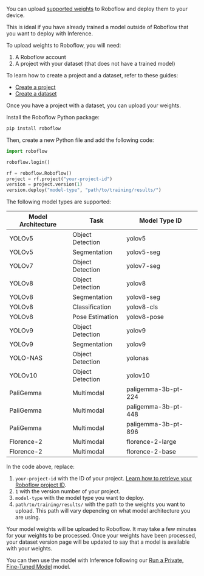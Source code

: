 You can upload [supported weights](#supported_models) to Roboflow and deploy them to your device.

This is ideal if you have already trained a model outside of Roboflow that you want to deploy with Inference.

To upload weights to Roboflow, you will need:

1. A Roboflow account
2. A project with your dataset (that does not have a trained model)

To learn how to create a project and a dataset, refer to these guides:

- [Create a project](https://docs.roboflow.com/datasets/create-a-project)
- [Create a dataset](https://docs.roboflow.com/datasets/create-a-dataset-version)

Once you have a project with a dataset, you can upload your weights.

Install the Roboflow Python package:

```bash
pip install roboflow
```

Then, create a new Python file and add the following code:

```python
import roboflow

roboflow.login()

rf = roboflow.Roboflow()
project = rf.project("your-project-id")
version = project.version(1)
version.deploy("model-type", "path/to/training/results/")
```

<a name="supported_models">The following model types are supported:</a>

|Model Architecture|Task      |Model Type ID                 |
|------------------|----------------|-------------------|
|YOLOv5            |Object Detection|yolov5             |
|YOLOv5            |Segmentation    |yolov5-seg         |
|YOLOv7            |Object Detection|yolov7-seg         |
|YOLOv8            |Object Detection|yolov8             |
|YOLOv8            |Segmentation    |yolov8-seg         |
|YOLOv8            |Classification  |yolov8-cls         |
|YOLOv8            |Pose Estimation |yolov8-pose        |
|YOLOv9            |Object Detection|yolov9             |
|YOLOv9            |Segmentation    |yolov9             |
|YOLO-NAS          |Object Detection|yolonas            |
|YOLOv10           |Object Detection|yolov10            |
|PaliGemma         |Multimodal      |paligemma-3b-pt-224|
|PaliGemma         |Multimodal      |paligemma-3b-pt-448|
|PaliGemma         |Multimodal      |paligemma-3b-pt-896|
|Florence-2        |Multimodal      |florence-2-large   |
|Florence-2        |Multimodal      |florence-2-base    |

In the code above, replace:

1. `your-project-id` with the ID of your project. [Learn how to retrieve your Roboflow project ID](https://docs.roboflow.com/api-reference/workspace-and-project-ids).
2. `1` with the version number of your project.
3. `model-type` with the model type you want to deploy.
4. `path/to/training/results/` with the path to the weights you want to upload. This path will vary depending on what model architecture you are using.

Your model weights will be uploaded to Roboflow. It may take a few minutes for your weights to be processed. Once your weights have been processed, your dataset version page will be updated to say that a model is available with your weights.

You can then use the model with Inference following our [Run a Private, Fine-Tuned Model](../quickstart/explore_models.md#run-a-private-fine-tuned-model) model.
